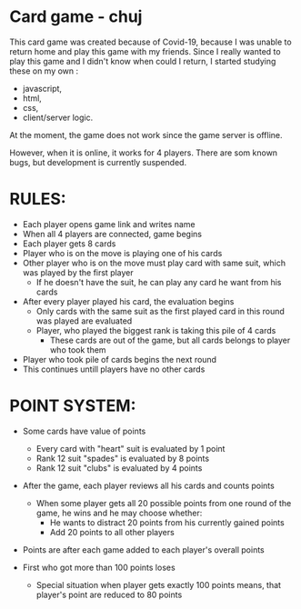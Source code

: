 # Card game - chuj

This card game was created because of Covid-19, because I was unable to return home and play this game with my friends. 
Since I really wanted to play this game and I didn't know when could I return, I started studying these on my own :
- javascript,
- html,
- css,
- client/server logic.

At the moment, the game does not work since the game server is offline.

However, when it is online, it works for 4 players. There are som known bugs, but development is currently suspended.

# RULES:
- Each player opens game link and writes name
- When all 4 players are connected, game begins
- Each player gets 8 cards
- Player who is on the move is playing one of his cards
- Other player who is on the move must play card with same suit, which was played by the first player
    - If he doesn't have the suit, he can play any card he want from his cards
- After every player played his card, the evaluation begins
    - Only cards with the same suit as the first played card in this round was played are evaluated
    - Player, who played the biggest rank is taking this pile of 4 cards
        - These cards are out of the game, but all cards belongs to player who took them
- Player who took pile of cards begins the next round
- This continues untill players have no other cards

# POINT SYSTEM:
- Some cards have value of points
    - Every card with "heart" suit is evaluated by 1 point
    - Rank 12 suit "spades" is evaluated by 8 points
    - Rank 12 suit "clubs" is evaluated by 4 points

- After the game, each player reviews all his cards and counts points
    - When some player gets all 20 possible points from one round of the game, he wins and he may choose whether:
        - He wants to distract 20 points from his currently gained points
        - Add 20 points to all other players
- Points are after each game added to each player's overall points
- First who got more than 100 points loses
    - Special situation when player gets exactly 100 points means, that player's point are reduced to 80 points
